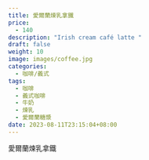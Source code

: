 ```yaml
---
title: 愛爾蘭煉乳拿鐵
price:
  - 140
description: "Irish cream café latte "
draft: false
weight: 10
image: images/coffee.jpg
categories:
  - 咖啡/義式
tags:
  - 咖啡
  - 義式咖啡
  - 牛奶
  - 煉乳
  - 愛爾蘭糖漿
date: 2023-08-11T23:15:04+08:00
---
```


 愛爾蘭煉乳拿鐵
